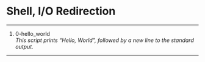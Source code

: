 # Shell, I/O Redirection
---
1. 0-hello_world </br>
_This script prints “Hello, World”, followed by a new line to the standard output._
---
